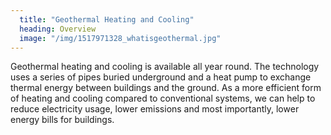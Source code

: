 ```yaml
---
  title: "Geothermal Heating and Cooling"
  heading: Overview
  image: "/img/1517971328_whatisgeothermal.jpg"
---
```

Geothermal heating and cooling is available all year round. The technology uses a series of pipes buried underground and a heat pump to exchange thermal energy between buildings and the ground. As a more efficient form of heating and cooling compared to conventional systems, we can help to reduce electricity usage, lower emissions and most importantly, lower energy bills for buildings.
